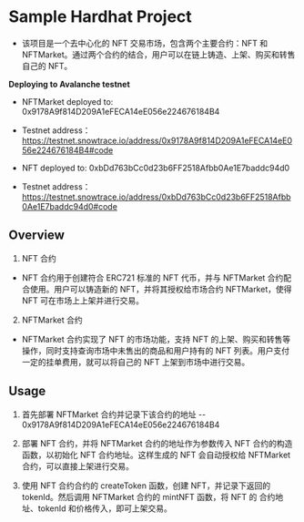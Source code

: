 # Sample Hardhat Project

- 该项目是一个去中心化的 NFT 交易市场，包含两个主要合约：NFT 和 NFTMarket。通过两个合约的结合，用户可以在链上铸造、上架、购买和转售自己的 NFT。

**Deploying to Avalanche testnet**

- NFTMarket deployed to: 0x9178A9f814D209A1eFECA14eE056e224676184B4
- Testnet address：https://testnet.snowtrace.io/address/0x9178A9f814D209A1eFECA14eE056e224676184B4#code

- NFT deployed to: 0xbDd763bCc0d23b6FF2518Afbb0Ae1E7baddc94d0
- Testnet address：https://testnet.snowtrace.io/address/0xbDd763bCc0d23b6FF2518Afbb0Ae1E7baddc94d0#code

## Overview

1. NFT 合约

- NFT 合约用于创建符合 ERC721 标准的 NFT 代币，并与 NFTMarket 合约配合使用。用户可以铸造新的 NFT，并将其授权给市场合约 NFTMarket，使得 NFT 可在市场上上架并进行交易。

2. NFTMarket 合约

- NFTMarket 合约实现了 NFT 的市场功能，支持 NFT 的上架、购买和转售等操作，同时支持查询市场中未售出的商品和用户持有的 NFT 列表。用户支付一定的挂单费用，就可以将自己的 NFT 上架到市场中进行交易。

## Usage

1. 首先部署 NFTMarket 合约并记录下该合约的地址 -- 0x9178A9f814D209A1eFECA14eE056e224676184B4

2. 部署 NFT 合约，并将 NFTMarket 合约的地址作为参数传入 NFT 合约的构造函数，以初始化 NFT 合约地址。这样生成的 NFT 会自动授权给 NFTMarket 合约，可以直接上架进行交易。

3. 使用 NFT 合约合约的 createToken 函数，创建 NFT，并记录下返回的 tokenId。然后调用 NFTMarket 合约的 mintNFT 函数，将 NFT 的 合约地址、tokenId 和价格传入，即可上架交易。

